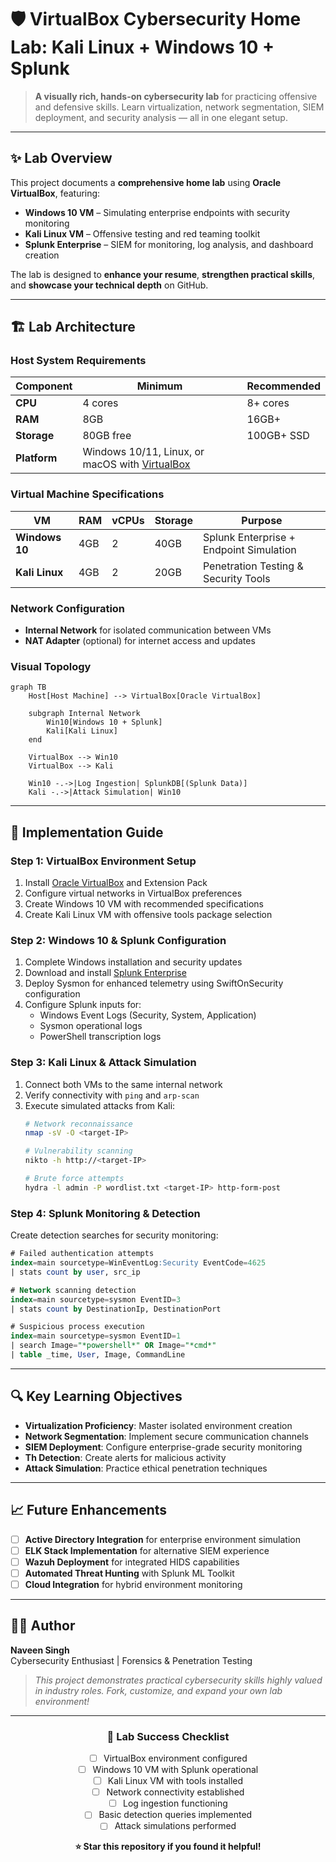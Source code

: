 # 🛡️ VirtualBox Cybersecurity Home Lab: Kali Linux + Windows 10 + Splunk

> **A visually rich, hands-on cybersecurity lab** for practicing offensive and defensive skills. Learn virtualization, network segmentation, SIEM deployment, and security analysis — all in one elegant setup.

---

## ✨ Lab Overview

This project documents a **comprehensive home lab** using **Oracle VirtualBox**, featuring:

- **Windows 10 VM** – Simulating enterprise endpoints with security monitoring
- **Kali Linux VM** – Offensive testing and red teaming toolkit
- **Splunk Enterprise** – SIEM for monitoring, log analysis, and dashboard creation

The lab is designed to **enhance your resume**, **strengthen practical skills**, and **showcase your technical depth** on GitHub.

---

## 🏗️ Lab Architecture

### Host System Requirements
| Component | Minimum | Recommended |
|-----------|---------|-------------|
| **CPU** | 4 cores | 8+ cores |
| **RAM** | 8GB | 16GB+ |
| **Storage** | 80GB free | 100GB+ SSD |
| **Platform** | Windows 10/11, Linux, or macOS with [VirtualBox](https://www.virtualbox.org/) |

### Virtual Machine Specifications
| VM | RAM | vCPUs | Storage | Purpose |
|----|-----|-------|---------|---------|
| **Windows 10** | 4GB | 2 | 40GB | Splunk Enterprise + Endpoint Simulation |
| **Kali Linux** | 4GB | 2 | 20GB | Penetration Testing & Security Tools |

### Network Configuration
- **Internal Network** for isolated communication between VMs
- **NAT Adapter** (optional) for internet access and updates

### Visual Topology
```mermaid
graph TB
    Host[Host Machine] --> VirtualBox[Oracle VirtualBox]
    
    subgraph Internal Network
        Win10[Windows 10 + Splunk]
        Kali[Kali Linux]
    end
    
    VirtualBox --> Win10
    VirtualBox --> Kali
    
    Win10 -.->|Log Ingestion| SplunkDB[(Splunk Data)]
    Kali -.->|Attack Simulation| Win10
```

---

## 🚀 Implementation Guide

### Step 1: VirtualBox Environment Setup
1. Install [Oracle VirtualBox](https://www.virtualbox.org/) and Extension Pack
2. Configure virtual networks in VirtualBox preferences
3. Create Windows 10 VM with recommended specifications
4. Create Kali Linux VM with offensive tools package selection

### Step 2: Windows 10 & Splunk Configuration
1. Complete Windows installation and security updates
2. Download and install [Splunk Enterprise](https://www.splunk.com/en_us/download/splunk-enterprise.html)
3. Deploy Sysmon for enhanced telemetry using SwiftOnSecurity configuration
4. Configure Splunk inputs for:
   - Windows Event Logs (Security, System, Application)
   - Sysmon operational logs
   - PowerShell transcription logs

### Step 3: Kali Linux & Attack Simulation
1. Connect both VMs to the same internal network
2. Verify connectivity with `ping` and `arp-scan`
3. Execute simulated attacks from Kali:
   ```bash
   # Network reconnaissance
   nmap -sV -O <target-IP>
   
   # Vulnerability scanning
   nikto -h http://<target-IP>
   
   # Brute force attempts
   hydra -l admin -P wordlist.txt <target-IP> http-form-post
   ```

### Step 4: Splunk Monitoring & Detection
Create detection searches for security monitoring:

```sql
# Failed authentication attempts
index=main sourcetype=WinEventLog:Security EventCode=4625 
| stats count by user, src_ip

# Network scanning detection
index=main sourcetype=sysmon EventID=3 
| stats count by DestinationIp, DestinationPort

# Suspicious process execution
index=main sourcetype=sysmon EventID=1 
| search Image="*powershell*" OR Image="*cmd*" 
| table _time, User, Image, CommandLine
```
---

## 🔍 Key Learning Objectives

- **Virtualization Proficiency**: Master isolated environment creation
- **Network Segmentation**: Implement secure communication channels
- **SIEM Deployment**: Configure enterprise-grade security monitoring
- **Th Detection**: Create alerts for malicious activity
- **Attack Simulation**: Practice ethical penetration techniques

---

## 📈 Future Enhancements

- [ ] **Active Directory Integration** for enterprise environment simulation
- [ ] **ELK Stack Implementation** for alternative SIEM experience
- [ ] **Wazuh Deployment** for integrated HIDS capabilities
- [ ] **Automated Threat Hunting** with Splunk ML Toolkit
- [ ] **Cloud Integration** for hybrid environment monitoring

---

## 👨‍💻 Author

**Naveen Singh**  
Cybersecurity Enthusiast | Forensics & Penetration Testing

> *This project demonstrates practical cybersecurity skills highly valued in industry roles. Fork, customize, and expand your own lab environment!*

---

<div align="center">

### 🎯 Lab Success Checklist
- [ ] VirtualBox environment configured
- [ ] Windows 10 VM with Splunk operational
- [ ] Kali Linux VM with tools installed
- [ ] Network connectivity established
- [ ] Log ingestion functioning
- [ ] Basic detection queries implemented
- [ ] Attack simulations performed

**⭐ Star this repository if you found it helpful!**

</div>
